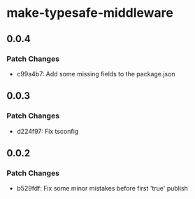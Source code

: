 # make-typesafe-middleware

## 0.0.4

### Patch Changes

- c99a4b7: Add some missing fields to the package.json

## 0.0.3

### Patch Changes

- d224f97: Fix tsconfig

## 0.0.2

### Patch Changes

- b529fdf: Fix some minor mistakes before first 'true' publish
